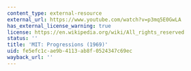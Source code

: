```yaml
---
content_type: external-resource
external_url: https://www.youtube.com/watch?v=p3mq5E0GwLA
has_external_license_warning: true
license: https://en.wikipedia.org/wiki/All_rights_reserved
status: ''
title: 'MIT: Progressions (1969)'
uid: fe5efc1c-ae9b-4113-ab8f-0524347c69ec
wayback_url: ''
---
```

